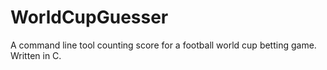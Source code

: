# WorldCupGuesser
A command line tool counting score for a football world cup betting game. Written in C.
